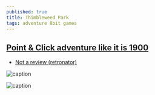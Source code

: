 ```yaml
---
published: true
title: Thimbleweed Park
tags: adventure 8bit games
---
```

## [Point & Click adventure like it is 1900](https://thimbleweedpark.com/)

- [Not a review (retronator)](https://medium.com/retronator-magazine/not-a-thimbleweed-park-review-b63cf3ed839)

![caption](https://storage.googleapis.com/images.thimbleweedpark.com/ThimbleweedParkKeyArtSept2017.png)

![caption](https://cdn-images-1.medium.com/max/2600/1*GDY1US-KFWwyyJp8H3O8BA.gif)



